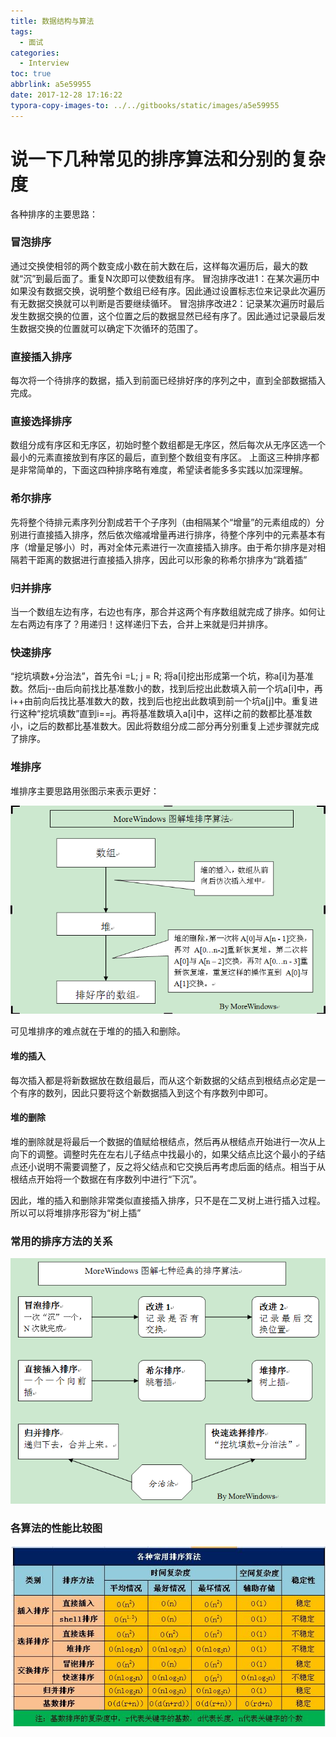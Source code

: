 ```yaml
---
title: 数据结构与算法
tags:
  - 面试
categories:
  - Interview
toc: true
abbrlink: a5e59955
date: 2017-12-28 17:16:22
typora-copy-images-to: ../../gitbooks/static/images/a5e59955
---
```


# 说一下几种常见的排序算法和分别的复杂度

各种排序的主要思路：
### 冒泡排序
通过交换使相邻的两个数变成小数在前大数在后，这样每次遍历后，最大的数就“沉”到最后面了。重复N次即可以使数组有序。
冒泡排序改进1：在某次遍历中如果没有数据交换，说明整个数组已经有序。因此通过设置标志位来记录此次遍历有无数据交换就可以判断是否要继续循环。
冒泡排序改进2：记录某次遍历时最后发生数据交换的位置，这个位置之后的数据显然已经有序了。因此通过记录最后发生数据交换的位置就可以确定下次循环的范围了。
### 直接插入排序
每次将一个待排序的数据，插入到前面已经排好序的序列之中，直到全部数据插入完成。
### 直接选择排序
数组分成有序区和无序区，初始时整个数组都是无序区，然后每次从无序区选一个最小的元素直接放到有序区的最后，直到整个数组变有序区。
上面这三种排序都是非常简单的，下面这四种排序略有难度，希望读者能多多实践以加深理解。
### 希尔排序
先将整个待排元素序列分割成若干个子序列（由相隔某个“增量”的元素组成的）分别进行直接插入排序，然后依次缩减增量再进行排序，待整个序列中的元素基本有序（增量足够小）时，再对全体元素进行一次直接插入排序。由于希尔排序是对相隔若干距离的数据进行直接插入排序，因此可以形象的称希尔排序为“跳着插”
### 归并排序
当一个数组左边有序，右边也有序，那合并这两个有序数组就完成了排序。如何让左右两边有序了？用递归！这样递归下去，合并上来就是归并排序。
### 快速排序
“挖坑填数+分治法”，首先令i =L; j = R; 将a[i]挖出形成第一个坑，称a[i]为基准数。然后j--由后向前找比基准数小的数，找到后挖出此数填入前一个坑a[i]中，再i++由前向后找比基准数大的数，找到后也挖出此数填到前一个坑a[j]中。重复进行这种“挖坑填数”直到i==j。再将基准数填入a[i]中，这样i之前的数都比基准数小，i之后的数都比基准数大。因此将数组分成二部分再分别重复上述步骤就完成了排序。
### 堆排序
堆排序主要思路用张图示来表示更好：

![img](../../gitbooks/static/images/a5e59955/1347195736_3889.PNG)

可见堆排序的难点就在于堆的的插入和删除。

#### 堆的插入
每次插入都是将新数据放在数组最后，而从这个新数据的父结点到根结点必定是一个有序的数列，因此只要将这个新数据插入到这个有序数列中即可。
#### 堆的删除
堆的删除就是将最后一个数据的值赋给根结点，然后再从根结点开始进行一次从上向下的调整。调整时先在左右儿子结点中找最小的，如果父结点比这个最小的子结点还小说明不需要调整了，反之将父结点和它交换后再考虑后面的结点。相当于从根结点开始将一个数据在有序数列中进行“下沉”。

因此，堆的插入和删除非常类似直接插入排序，只不是在二叉树上进行插入过程。所以可以将堆排序形容为“树上插”

### 常用的排序方法的关系

 ![img](../../gitbooks/static/images/a5e59955/1347195747_3017.PNG)

### 各算法的性能比较图

![img](../../gitbooks/static/images/a5e59955/20150806155450556.png)

